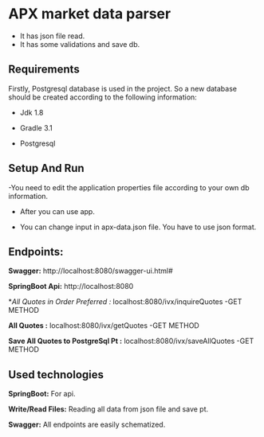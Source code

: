# APX market data parser
- It has json file read.
- It has some validations and save db.

## Requirements
Firstly, Postgresql database is used in the project. So a new database should be created according to the following information:

- Jdk 1.8

- Gradle 3.1

- Postgresql 


## Setup And Run

-You need to edit the application properties file according to your own db information.

- After you can use app.

- You can change input in apx-data.json file. You have to use json format.
## Endpoints:

 **Swagger:** http://localhost:8080/swagger-ui.html#

 **SpringBoot Api:** http://localhost:8080
 
 **All Quotes in Order *Preferred :** localhost:8080/ivx/inquireQuotes  -GET METHOD
 
 **All Quotes :** localhost:8080/ivx/getQuotes  -GET METHOD
 
 **Save All Quotes to PostgreSql Pt :** localhost:8080/ivx/saveAllQuotes  -GET METHOD

## Used technologies
**SpringBoot:** For api.

**Write/Read Files:** Reading all data from json file and save pt.

**Swagger:** All endpoints are easily schematized.



